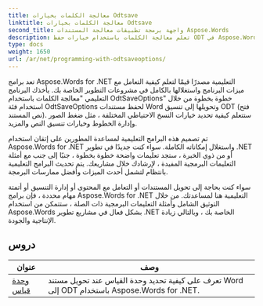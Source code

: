 ```yaml
---
title: معالجة الكلمات بخيارات Odtsave
linktitle: معالجة الكلمات بخيارات Odtsave
second_title: واجهة برمجة تطبيقات معالجة المستندات Aspose.Words
description: تعلم معالجة الكلمات باستخدام خيارات حفظ ODT في Aspose.Words for .NET. برامج تعليمية مفصلة مع نموذج التعليمات البرمجية لحفظ مستندات Word بتنسيق ODT.
type: docs
weight: 1650
url: /ar/net/programming-with-odtsaveoptions/
---
```

تعد برامج Aspose.Words for .NET التعليمية مصدرًا قيمًا لتعلم كيفية التعامل مع ميزات البرنامج واستغلالها بالكامل في مشروعات التطوير الخاصة بك. يأخذك البرنامج التعليمي "معالجة الكلمات باستخدام OdtSaveOptions" خطوة بخطوة من خلال استخدام فئة OdtSaveOptions لحفظ مستندات Word وتحويلها إلى تنسيق ODT (فتح نص المستند). ستتعلم كيفية تحديد خيارات النسخ الاحتياطي المختلفة ، مثل ضغط الصور وإدارة الخطوط وخيارات تنسيق النص والمزيد.

تم تصميم هذه البرامج التعليمية لمساعدة المطورين على إتقان استخدام Aspose.Words for .NET واستغلال إمكاناته الكاملة. سواء كنت جديدًا في تطوير .NET أو من ذوي الخبرة ، ستجد تعليمات واضحة خطوة بخطوة ، جنبًا إلى جنب مع أمثلة التعليمات البرمجية المفيدة ، لإرشادك خلال مشاريعك. يتم تحديث البرامج التعليمية بانتظام لتشمل أحدث الميزات وأفضل ممارسات البرمجة.

سواء كنت بحاجة إلى تحويل المستندات أو التعامل مع المحتوى أو إدارة التنسيق أو أتمتة مهام محددة ، فإن برامج Aspose.Words for .NET التعليمية هنا لمساعدتك. من خلال التوثيق الشامل وأمثلة التعليمات البرمجية ذات الصلة ، ستتمكن من استخدام Aspose.Words بشكل فعال في مشاريع تطوير .NET الخاصة بك ، وبالتالي زيادة الإنتاجية والجودة.

 ## دروس
| عنوان | وصف |
| --- | --- |
| [وحدة قياس](./measure-unit/) | تعرف على كيفية تحديد وحدة القياس عند تحويل مستند Word إلى ODT باستخدام Aspose.Words for .NET. |